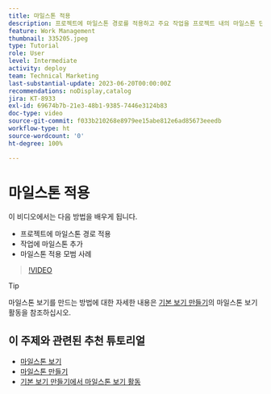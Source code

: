```yaml
---
title: 마일스톤 적용
description: 프로젝트에 마일스톤 경로를 적용하고 주요 작업을 프로젝트 내의 마일스톤 단계로 연결하는 방법에 대해 알아봅니다.
feature: Work Management
thumbnail: 335205.jpeg
type: Tutorial
role: User
level: Intermediate
activity: deploy
team: Technical Marketing
last-substantial-update: 2023-06-20T00:00:00Z
recommendations: noDisplay,catalog
jira: KT-8933
exl-id: 69674b7b-21e3-48b1-9385-7446e3124b83
doc-type: video
source-git-commit: f033b210268e8979ee15abe812e6ad85673eeedb
workflow-type: ht
source-wordcount: '0'
ht-degree: 100%

---
```


# 마일스톤 적용

이 비디오에서는 다음 방법을 배우게 됩니다.

* 프로젝트에 마일스톤 경로 적용
* 작업에 마일스톤 추가
* 마일스톤 적용 모범 사례

>[!VIDEO](https://video.tv.adobe.com/v/335205/?quality=12&learn=on)

>[!TIP]
>
>마일스톤 보기를 만드는 방법에 대한 자세한 내용은 [기본 보기 만들기](/help/reporting/basic-reporting/create-a-basic-view.md)의 마일스톤 보기 활동을 참조하십시오.

## 이 주제와 관련된 추천 튜토리얼

* [마일스톤 보기](/help/manage-work/approval-processes-and-milestone-paths/view-milestones.md)
* [마일스톤 만들기](/help/administration-and-setup/approval-processes-and-milestone-paths/creating-milestones.md)
* [기본 보기 만들기에서 마일스톤 보기 활동](/help/reporting/basic-reporting/create-a-basic-view.md)
